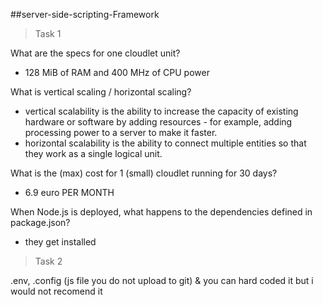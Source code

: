 ##server-side-scripting-Framework

>Task 1

What are the specs for one cloudlet unit? 
- 128 MiB of RAM and 400 MHz of CPU power

What is vertical scaling / horizontal scaling?
- vertical scalability is the ability to increase the capacity of existing hardware or software by adding resources - for example, adding processing power to a server to make it faster. 
- horizontal scalability is the ability to connect multiple entities so that they work as a single logical unit.
  
What is the (max) cost for 1 (small) cloudlet running for 30 days?
- 6.9 euro PER MONTH

When Node.js is deployed, what happens to the dependencies defined in package.json?
- they get installed

>Task 2

.env, .config (js file you do not upload to git) & you can hard coded it but i would not recomend it


